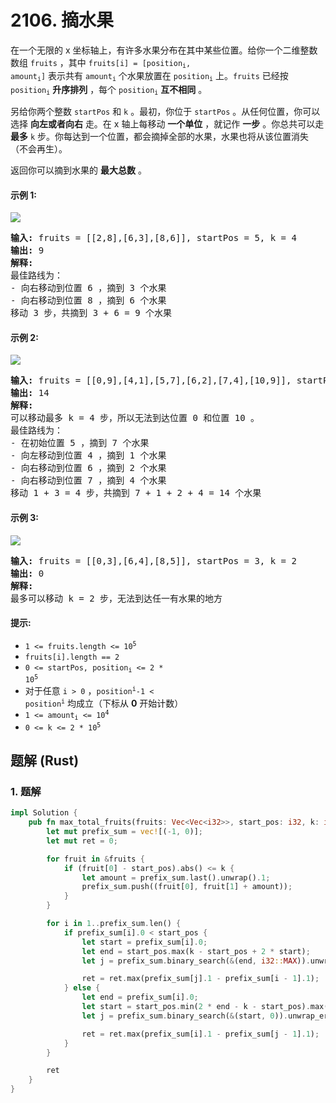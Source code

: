 # 2106. 摘水果
在一个无限的 x 坐标轴上，有许多水果分布在其中某些位置。给你一个二维整数数组 `fruits` ，其中 <code>fruits[i] = [position<sub>i</sub>, amount<sub>i</sub>]</code> 表示共有 <code>amount<sub>i</sub></code> 个水果放置在 <code>position<sub>i</sub></code> 上。`fruits` 已经按 <code>position<sub>i</sub></code> **升序排列** ，每个 <code>position<sub>i</sub></code> **互不相同** 。

另给你两个整数 `startPos` 和 `k` 。最初，你位于 `startPos` 。从任何位置，你可以选择 **向左或者向右** 走。在 x 轴上每移动 **一个单位** ，就记作 **一步** 。你总共可以走 **最多** `k` 步。你每达到一个位置，都会摘掉全部的水果，水果也将从该位置消失（不会再生）。

返回你可以摘到水果的 **最大总数** 。

#### 示例 1:
![](https://assets.leetcode.com/uploads/2021/11/21/1.png)
<pre>
<strong>输入:</strong> fruits = [[2,8],[6,3],[8,6]], startPos = 5, k = 4
<strong>输出:</strong> 9
<strong>解释:</strong>
最佳路线为：
- 向右移动到位置 6 ，摘到 3 个水果
- 向右移动到位置 8 ，摘到 6 个水果
移动 3 步，共摘到 3 + 6 = 9 个水果
</pre>

#### 示例 2:
![](https://assets.leetcode.com/uploads/2021/11/21/2.png)
<pre>
<strong>输入:</strong> fruits = [[0,9],[4,1],[5,7],[6,2],[7,4],[10,9]], startPos = 5, k = 4
<strong>输出:</strong> 14
<strong>解释:</strong>
可以移动最多 k = 4 步，所以无法到达位置 0 和位置 10 。
最佳路线为：
- 在初始位置 5 ，摘到 7 个水果
- 向左移动到位置 4 ，摘到 1 个水果
- 向右移动到位置 6 ，摘到 2 个水果
- 向右移动到位置 7 ，摘到 4 个水果
移动 1 + 3 = 4 步，共摘到 7 + 1 + 2 + 4 = 14 个水果
</pre>

#### 示例 3:
![](https://assets.leetcode.com/uploads/2021/11/21/3.png)
<pre>
<strong>输入:</strong> fruits = [[0,3],[6,4],[8,5]], startPos = 3, k = 2
<strong>输出:</strong> 0
<strong>解释:</strong>
最多可以移动 k = 2 步，无法到达任一有水果的地方
</pre>

#### 提示:
* <code>1 <= fruits.length <= 10<sup>5</sup></code>
* `fruits[i].length == 2`
* <code>0 <= startPos, position<sub>i</sub> <= 2 * 10<sup>5</sup></code>
* 对于任意 `i > 0` ，<code>position<sup>i</sup>-1 < position<sup>i</sup></code> 均成立（下标从 **0** 开始计数）
* <code>1 <= amount<sub>i</sub> <= 10<sup>4</sup></code>
* <code>0 <= k <= 2 * 10<sup>5</sup></code>

## 题解 (Rust)

### 1. 题解
```Rust
impl Solution {
    pub fn max_total_fruits(fruits: Vec<Vec<i32>>, start_pos: i32, k: i32) -> i32 {
        let mut prefix_sum = vec![(-1, 0)];
        let mut ret = 0;

        for fruit in &fruits {
            if (fruit[0] - start_pos).abs() <= k {
                let amount = prefix_sum.last().unwrap().1;
                prefix_sum.push((fruit[0], fruit[1] + amount));
            }
        }

        for i in 1..prefix_sum.len() {
            if prefix_sum[i].0 < start_pos {
                let start = prefix_sum[i].0;
                let end = start_pos.max(k - start_pos + 2 * start);
                let j = prefix_sum.binary_search(&(end, i32::MAX)).unwrap_err() - 1;

                ret = ret.max(prefix_sum[j].1 - prefix_sum[i - 1].1);
            } else {
                let end = prefix_sum[i].0;
                let start = start_pos.min(2 * end - k - start_pos).max(0);
                let j = prefix_sum.binary_search(&(start, 0)).unwrap_err();

                ret = ret.max(prefix_sum[i].1 - prefix_sum[j - 1].1);
            }
        }

        ret
    }
}
```
